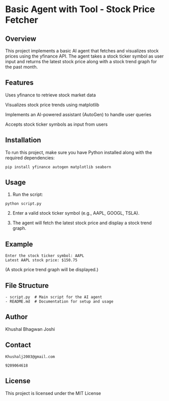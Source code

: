# Basic Agent with Tool - Stock Price Fetcher

## Overview

This project implements a basic AI agent that fetches and visualizes stock prices using the yfinance API. The agent takes a stock ticker symbol as user input and returns the latest stock price along with a stock trend graph for the past month.

## Features

Uses yfinance to retrieve stock market data

Visualizes stock price trends using matplotlib

Implements an AI-powered assistant (AutoGen) to handle user queries

Accepts stock ticker symbols as input from users

## Installation

To run this project, make sure you have Python installed along with the required dependencies:
```
pip install yfinance autogen matplotlib seaborn
```

## Usage

1.  Run the script:
```
python script.py
```
2. Enter a valid stock ticker symbol (e.g., AAPL, GOOGL, TSLA).

3. The agent will fetch the latest stock price and display a stock trend graph.

## Example
```
Enter the stock ticker symbol: AAPL
Latest AAPL stock price: $150.75
```
(A stock price trend graph will be displayed.)

## File Structure
```
- script.py  # Main script for the AI agent
- README.md  # Documentation for setup and usage
```
## Author
Khushal Bhagwan Joshi

## Contact
```
Khushalj2003@gmail.com
```
```
9209064618
```

## License

This project is licensed under the MIT License






